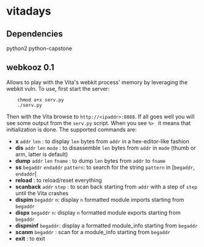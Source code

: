 vitadays
========

Dependencies
------------
python2
python-capstone

webkooz 0.1
-----------
Allows to play with the Vita's webkit process' memory by leveraging the webkit vuln.
To use, first start the server:
```
    chmod a+x serv.py
    ./serv.py
```
Then with the Vita browse to `http://<ipaddr>:8888`.
If all goes well you will see some output from the `serv.py` script. 
When you see `%> ` it means that initialization is done.
The supported commands are:
- **x** `addr` `len` : to display `len` bytes from `addr` in a hex-editor-like fashion
- **dis** `addr` `len` `mode` : to disassemble `len` bytes from `addr` in `mode` (thumb or arm, latter is default)
- **dump** `addr` `len` `fname` : to dump `len` bytes from `addr` to `fname`
- **ss** `begaddr` `endaddr` `pattern`: to search for the string `pattern` in [`begaddr`, `endaddr`[
- **reload** : to reload/reset everything
- **scanback** `addr` `step` : to scan back starting from `addr` with a step of `step` until the Vita crashes 
- **dispim** `begaddr` `n`: display `n` formatted module imports starting from `begaddr`
- **dispx** `begaddr` `n`: display `n` formatted module exports starting from `begaddr`
- **dispminf** `begaddr`: display a formatted module\_info starting from `begaddr`
- **scanm** `begaddr` : scan for a module\_info starting from `begaddr`
- **exit** : to exit
